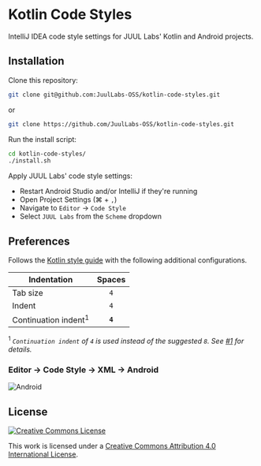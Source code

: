 # Kotlin Code Styles

IntelliJ IDEA code style settings for JUUL Labs' Kotlin and Android projects.

## Installation

Clone this repository:

```bash
git clone git@github.com:JuulLabs-OSS/kotlin-code-styles.git
```
or
```bash
git clone https://github.com/JuulLabs-OSS/kotlin-code-styles.git
```

 Run the install script:

```bash
cd kotlin-code-styles/
./install.sh
```

Apply JUUL Labs' code style settings:

 - Restart Android Studio and/or IntelliJ if they're running
 - Open Project Settings (⌘ + `,`)
 - Navigate to `Editor` → `Code Style`
 - Select `JUUL Labs` from the `Scheme` dropdown

## Preferences

Follows the [Kotlin style guide] with the following additional configurations.

| Indentation                     | Spaces  |
|---------------------------------|:-------:|
| Tab size                        | `4`     |
| Indent                          | `4`     |
| Continuation indent<sup>1</sup> | **`4`** |

<sup>1</sup> _`Continuation indent` of `4` is used instead of the suggested `8`.
See [#1] for details._

### Editor → Code Style → XML → Android

![Android](artwork/codestyles/xml/android.png)

## License

[![Creative Commons License](https://i.creativecommons.org/l/by/4.0/80x15.png)](http://creativecommons.org/licenses/by/4.0/)

This work is licensed under a [Creative Commons Attribution 4.0 International License](http://creativecommons.org/licenses/by/4.0/).


[Kotlin style guide]: https://developer.android.com/kotlin/style-guide
[#1]: https://github.com/JuulLabs-OSS/kotlin-code-styles/issues/1
